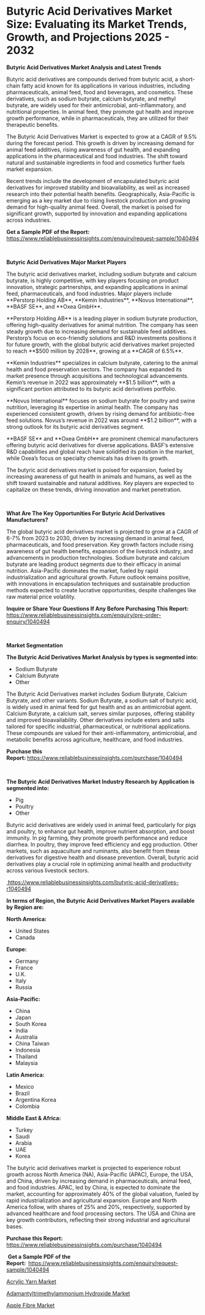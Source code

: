 <p><h1>Butyric Acid Derivatives Market Size: Evaluating its Market Trends, Growth, and Projections 2025 - 2032</h1></p><p><strong>Butyric Acid Derivatives Market Analysis and Latest Trends</strong></p>
<p><p>Butyric acid derivatives are compounds derived from butyric acid, a short-chain fatty acid known for its applications in various industries, including pharmaceuticals, animal feed, food and beverages, and cosmetics. These derivatives, such as sodium butyrate, calcium butyrate, and methyl butyrate, are widely used for their antimicrobial, anti-inflammatory, and nutritional properties. In animal feed, they promote gut health and improve growth performance, while in pharmaceuticals, they are utilized for their therapeutic benefits.</p><p>The Butyric Acid Derivatives Market is expected to grow at a CAGR of 9.5% during the forecast period. This growth is driven by increasing demand for animal feed additives, rising awareness of gut health, and expanding applications in the pharmaceutical and food industries. The shift toward natural and sustainable ingredients in food and cosmetics further fuels market expansion.</p><p>Recent trends include the development of encapsulated butyric acid derivatives for improved stability and bioavailability, as well as increased research into their potential health benefits. Geographically, Asia-Pacific is emerging as a key market due to rising livestock production and growing demand for high-quality animal feed. Overall, the market is poised for significant growth, supported by innovation and expanding applications across industries.</p></p>
<p><strong>Get a Sample PDF of the Report:&nbsp;</strong> <a href="https://www.reliablebusinessinsights.com/enquiry/request-sample/1040494?utm_campaign=101&utm_medium=2&utm_source=Github&utm_content=ia&utm_term=26012025&utm_id=butyric-acid-derivatives">https://www.reliablebusinessinsights.com/enquiry/request-sample/1040494</a></p>
<p>&nbsp;</p>
<p><strong>Butyric Acid Derivatives Major Market Players</strong></p>
<p><p>The butyric acid derivatives market, including sodium butyrate and calcium butyrate, is highly competitive, with key players focusing on product innovation, strategic partnerships, and expanding applications in animal feed, pharmaceuticals, and food industries. Major players include **Perstorp Holding AB**, **Kemin Industries**, **Novus International**, **BASF SE**, and **Oxea GmbH**.</p><p>**Perstorp Holding AB** is a leading player in sodium butyrate production, offering high-quality derivatives for animal nutrition. The company has seen steady growth due to increasing demand for sustainable feed additives. Perstorp’s focus on eco-friendly solutions and R&D investments positions it for future growth, with the global butyric acid derivatives market projected to reach **$500 million by 2028**, growing at a **CAGR of 6.5%**.</p><p>**Kemin Industries** specializes in calcium butyrate, catering to the animal health and food preservation sectors. The company has expanded its market presence through acquisitions and technological advancements. Kemin’s revenue in 2022 was approximately **$1.5 billion**, with a significant portion attributed to its butyric acid derivatives portfolio.</p><p>**Novus International** focuses on sodium butyrate for poultry and swine nutrition, leveraging its expertise in animal health. The company has experienced consistent growth, driven by rising demand for antibiotic-free feed solutions. Novus’s revenue in 2022 was around **$1.2 billion**, with a strong outlook for its butyric acid derivatives segment.</p><p>**BASF SE** and **Oxea GmbH** are prominent chemical manufacturers offering butyric acid derivatives for diverse applications. BASF’s extensive R&D capabilities and global reach have solidified its position in the market, while Oxea’s focus on specialty chemicals has driven its growth.</p><p>The butyric acid derivatives market is poised for expansion, fueled by increasing awareness of gut health in animals and humans, as well as the shift toward sustainable and natural additives. Key players are expected to capitalize on these trends, driving innovation and market penetration.</p></p>
<p>&nbsp;</p>
<p><strong>What Are The Key Opportunities For Butyric Acid Derivatives Manufacturers?</strong></p>
<p><p>The global butyric acid derivatives market is projected to grow at a CAGR of 6-7% from 2023 to 2030, driven by increasing demand in animal feed, pharmaceuticals, and food preservation. Key growth factors include rising awareness of gut health benefits, expansion of the livestock industry, and advancements in production technologies. Sodium butyrate and calcium butyrate are leading product segments due to their efficacy in animal nutrition. Asia-Pacific dominates the market, fueled by rapid industrialization and agricultural growth. Future outlook remains positive, with innovations in encapsulation techniques and sustainable production methods expected to create lucrative opportunities, despite challenges like raw material price volatility.</p></p>
<p><strong>Inquire or Share Your Questions If Any Before Purchasing This Report:</strong> <a href="https://www.reliablebusinessinsights.com/enquiry/pre-order-enquiry/1040494?utm_campaign=101&utm_medium=2&utm_source=Github&utm_content=ia&utm_term=26012025&utm_id=butyric-acid-derivatives">https://www.reliablebusinessinsights.com/enquiry/pre-order-enquiry/1040494</a></p>
<p>&nbsp;</p>
<p><strong>Market Segmentation</strong></p>
<p><strong>The Butyric Acid Derivatives Market Analysis by types is segmented into:</strong></p>
<p><ul><li>Sodium Butyrate</li><li>Calcium Butyrate</li><li>Other</li></ul></p>
<p><p>The Butyric Acid Derivatives market includes Sodium Butyrate, Calcium Butyrate, and other variants. Sodium Butyrate, a sodium salt of butyric acid, is widely used in animal feed for gut health and as an antimicrobial agent. Calcium Butyrate, a calcium salt, serves similar purposes, offering stability and improved bioavailability. Other derivatives include esters and salts tailored for specific industrial, pharmaceutical, or nutritional applications. These compounds are valued for their anti-inflammatory, antimicrobial, and metabolic benefits across agriculture, healthcare, and food industries.</p></p>
<p><strong>Purchase this Report:&nbsp;</strong><a href="https://www.reliablebusinessinsights.com/purchase/1040494?utm_campaign=101&utm_medium=2&utm_source=Github&utm_content=ia&utm_term=26012025&utm_id=butyric-acid-derivatives">https://www.reliablebusinessinsights.com/purchase/1040494</a></p>
<p>&nbsp;</p>
<p><strong>The Butyric Acid Derivatives Market Industry Research by Application is segmented into:</strong></p>
<p><ul><li>Pig</li><li>Poultry</li><li>Other</li></ul></p>
<p><p>Butyric acid derivatives are widely used in animal feed, particularly for pigs and poultry, to enhance gut health, improve nutrient absorption, and boost immunity. In pig farming, they promote growth performance and reduce diarrhea. In poultry, they improve feed efficiency and egg production. Other markets, such as aquaculture and ruminants, also benefit from these derivatives for digestive health and disease prevention. Overall, butyric acid derivatives play a crucial role in optimizing animal health and productivity across various livestock sectors.</p></p>
<p><a href="https://www.reliablebusinessinsights.com/butyric-acid-derivatives-r1040494?utm_campaign=101&utm_medium=2&utm_source=Github&utm_content=ia&utm_term=26012025&utm_id=butyric-acid-derivatives">&nbsp;https://www.reliablebusinessinsights.com/butyric-acid-derivatives-r1040494</a></p>
<p><strong>In terms of Region, the Butyric Acid Derivatives Market Players available by Region are:</strong></p>
<p>
    <p> <strong> North America: </strong>
        <ul>
            <li>United States</li>
            <li>Canada</li>
        </ul>
        </p> 
    <p> <strong> Europe: </strong>
        <ul>
            <li>Germany</li>
            <li>France</li>
            <li>U.K.</li>
            <li>Italy</li>
            <li>Russia</li>
        </ul>
        </p> 
    <p> <strong> Asia-Pacific: </strong>
        <ul>
            <li>China</li>
            <li>Japan</li>
            <li>South Korea</li>
            <li>India</li>
            <li>Australia</li>
            <li>China Taiwan</li>
            <li>Indonesia</li>
            <li>Thailand</li>
            <li>Malaysia</li>
        </ul>
        </p> 
    <p> <strong> Latin America: </strong>
        <ul>
            <li>Mexico</li>
            <li>Brazil</li>
            <li>Argentina Korea</li>
            <li>Colombia</li>
        </ul>
        </p> 
    <p> <strong> Middle East & Africa: </strong>
        <ul>
            <li>Turkey</li>
            <li>Saudi</li>
            <li>Arabia</li>
            <li>UAE</li>
            <li>Korea</li>
        </ul>
    </p>
    </p>
<p><p>The butyric acid derivatives market is projected to experience robust growth across North America (NA), Asia-Pacific (APAC), Europe, the USA, and China, driven by increasing demand in pharmaceuticals, animal feed, and food industries. APAC, led by China, is expected to dominate the market, accounting for approximately 40% of the global valuation, fueled by rapid industrialization and agricultural expansion. Europe and North America follow, with shares of 25% and 20%, respectively, supported by advanced healthcare and food processing sectors. The USA and China are key growth contributors, reflecting their strong industrial and agricultural bases.</p></p>
<p><strong>Purchase this Report: </strong><a href="https://www.reliablebusinessinsights.com/purchase/1040494?utm_campaign=101&utm_medium=2&utm_source=Github&utm_content=ia&utm_term=26012025&utm_id=butyric-acid-derivatives">https://www.reliablebusinessinsights.com/purchase/1040494</a></p>
<p>&nbsp;<strong>Get a Sample PDF of the Report:&nbsp;&nbsp;</strong><a href="https://www.reliablebusinessinsights.com/enquiry/request-sample/1040494?utm_campaign=101&utm_medium=2&utm_source=Github&utm_content=ia&utm_term=26012025&utm_id=butyric-acid-derivatives">https://www.reliablebusinessinsights.com/enquiry/request-sample/1040494</a></p>
<p><strong></strong></p>
<p><p><a href="https://github.com/boysabotzoc/Market-Research-Report-List-1/blob/main/acrylic-yarn-market.md?utm_campaign=101&utm_medium=2&utm_source=Github&utm_content=ia&utm_term=26012025&utm_id=butyric-acid-derivatives">Acrylic Yarn Market</a></p><p><a href="https://github.com/penecorodz74/Market-Research-Report-List-1/blob/main/adamantyltrimethylammonium-hydroxide-market.md?utm_campaign=101&utm_medium=2&utm_source=Github&utm_content=ia&utm_term=26012025&utm_id=butyric-acid-derivatives">Adamantyltrimethylammonium Hydroxide Market</a></p><p><a href="https://github.com/ivetasyizhi/Market-Research-Report-List-1/blob/main/apple-fibre-market.md?utm_campaign=101&utm_medium=2&utm_source=Github&utm_content=ia&utm_term=26012025&utm_id=butyric-acid-derivatives">Apple Fibre Market</a></p></p>
